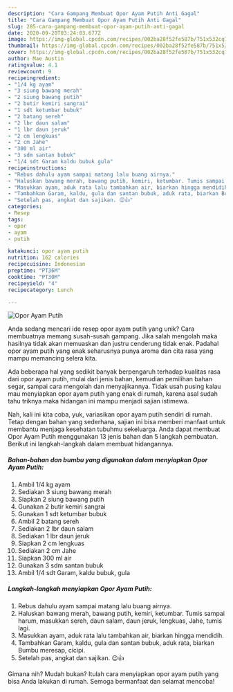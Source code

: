 ```yaml
---
description: "Cara Gampang Membuat Opor Ayam Putih Anti Gagal"
title: "Cara Gampang Membuat Opor Ayam Putih Anti Gagal"
slug: 285-cara-gampang-membuat-opor-ayam-putih-anti-gagal
date: 2020-09-20T03:24:03.677Z
image: https://img-global.cpcdn.com/recipes/002ba28f52fe587b/751x532cq70/opor-ayam-putih-foto-resep-utama.jpg
thumbnail: https://img-global.cpcdn.com/recipes/002ba28f52fe587b/751x532cq70/opor-ayam-putih-foto-resep-utama.jpg
cover: https://img-global.cpcdn.com/recipes/002ba28f52fe587b/751x532cq70/opor-ayam-putih-foto-resep-utama.jpg
author: Mae Austin
ratingvalue: 4.1
reviewcount: 9
recipeingredient:
- "1/4 kg ayam"
- "3 siung bawang merah"
- "2 siung bawang putih"
- "2 butir kemiri sangrai"
- "1 sdt ketumbar bubuk"
- "2 batang sereh"
- "2 lbr daun salam"
- "1 lbr daun jeruk"
- "2 cm lengkuas"
- "2 cm Jahe"
- "300 ml air"
- "3 sdm santan bubuk"
- "1/4 sdt Garam kaldu bubuk gula"
recipeinstructions:
- "Rebus dahulu ayam sampai matang lalu buang airnya."
- "Haluskan bawang merah, bawang putih, kemiri, ketumbar. Tumis sampai harum, masukkan sereh, daun salam, daun jeruk, lengkuas, Jahe, tumis lagi."
- "Masukkan ayam, aduk rata lalu tambahkan air, biarkan hingga mendidih."
- "Tambahkan Garam, kaldu, gula dan santan bubuk, aduk rata, biarkan Bumbu meresap, cicipi."
- "Setelah pas, angkat dan sajikan. 😉👍"
categories:
- Resep
tags:
- opor
- ayam
- putih

katakunci: opor ayam putih 
nutrition: 162 calories
recipecuisine: Indonesian
preptime: "PT36M"
cooktime: "PT30M"
recipeyield: "4"
recipecategory: Lunch

---
```



![Opor Ayam Putih](https://img-global.cpcdn.com/recipes/002ba28f52fe587b/751x532cq70/opor-ayam-putih-foto-resep-utama.jpg)

Anda sedang mencari ide resep opor ayam putih yang unik? Cara membuatnya memang susah-susah gampang. Jika salah mengolah maka hasilnya tidak akan memuaskan dan justru cenderung tidak enak. Padahal opor ayam putih yang enak seharusnya punya aroma dan cita rasa yang mampu memancing selera kita.

Ada beberapa hal yang sedikit banyak berpengaruh terhadap kualitas rasa dari opor ayam putih, mulai dari jenis bahan, kemudian pemilihan bahan segar, sampai cara mengolah dan menyajikannya. Tidak usah pusing kalau mau menyiapkan opor ayam putih yang enak di rumah, karena asal sudah tahu triknya maka hidangan ini mampu menjadi sajian istimewa.




Nah, kali ini kita coba, yuk, variasikan opor ayam putih sendiri di rumah. Tetap dengan bahan yang sederhana, sajian ini bisa memberi manfaat untuk membantu menjaga kesehatan tubuhmu sekeluarga. Anda dapat membuat Opor Ayam Putih menggunakan 13 jenis bahan dan 5 langkah pembuatan. Berikut ini langkah-langkah dalam membuat hidangannya.

<!--inarticleads1-->

##### Bahan-bahan dan bumbu yang digunakan dalam menyiapkan Opor Ayam Putih:

1. Ambil 1/4 kg ayam
1. Sediakan 3 siung bawang merah
1. Siapkan 2 siung bawang putih
1. Gunakan 2 butir kemiri sangrai
1. Gunakan 1 sdt ketumbar bubuk
1. Ambil 2 batang sereh
1. Sediakan 2 lbr daun salam
1. Sediakan 1 lbr daun jeruk
1. Siapkan 2 cm lengkuas
1. Sediakan 2 cm Jahe
1. Siapkan 300 ml air
1. Gunakan 3 sdm santan bubuk
1. Ambil 1/4 sdt Garam, kaldu bubuk, gula




<!--inarticleads2-->

##### Langkah-langkah menyiapkan Opor Ayam Putih:

1. Rebus dahulu ayam sampai matang lalu buang airnya.
1. Haluskan bawang merah, bawang putih, kemiri, ketumbar. Tumis sampai harum, masukkan sereh, daun salam, daun jeruk, lengkuas, Jahe, tumis lagi.
1. Masukkan ayam, aduk rata lalu tambahkan air, biarkan hingga mendidih.
1. Tambahkan Garam, kaldu, gula dan santan bubuk, aduk rata, biarkan Bumbu meresap, cicipi.
1. Setelah pas, angkat dan sajikan. 😉👍




Gimana nih? Mudah bukan? Itulah cara menyiapkan opor ayam putih yang bisa Anda lakukan di rumah. Semoga bermanfaat dan selamat mencoba!
